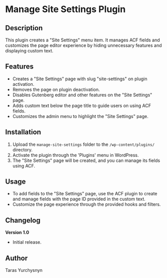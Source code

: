 # Manage Site Settings Plugin

## Description

This plugin creates a "Site Settings" menu item. It manages ACF fields and customizes the page editor experience by hiding unnecessary features and displaying custom text.

## Features

- Creates a "Site Settings" page with slug "site-settings" on plugin activation.
- Removes the page on plugin deactivation.
- Disables Gutenberg editor and other features on the "Site Settings" page.
- Adds custom text below the page title to guide users on using ACF fields.
- Customizes the admin menu to highlight the "Site Settings" page.

## Installation

1. Upload the `manage-site-settings` folder to the `/wp-content/plugins/` directory.
2. Activate the plugin through the 'Plugins' menu in WordPress.
3. The "Site Settings" page will be created, and you can manage its fields using ACF.

## Usage

- To add fields to the "Site Settings" page, use the ACF plugin to create and manage fields with the page ID provided in the custom text.
- Customize the page experience through the provided hooks and filters.

## Changelog

**Version 1.0**
- Initial release.

## Author

Taras Yurchysnyn
